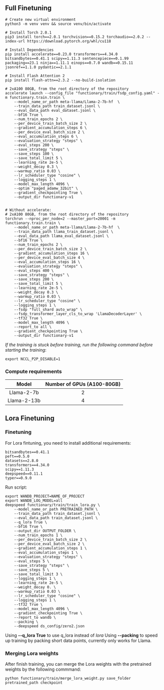 ## Full Finetuning
```shell
# Create new virtual environment
python3 -m venv venv && source venv/bin/activate

# Install Torch 2.0.1
pip3 install torch==2.0.1 torchvision==0.15.2 torchaudio==2.0.2 --index-url https://download.pytorch.org/whl/cu118

# Install Dependencies
pip install accelerate==0.23.0 transformers==4.34.0 bitsandbytes==0.41.1 scipy==1.11.3 sentencepiece==0.1.99 packaging==23.1 ninja==1.11.1 einops==0.7.0 wandb==0.15.11 jsonref==1.1.0 pydantic==2.1.1

# Install Flash Attention 2
pip install flash-attn==2.3.2 --no-build-isolation

# 2xA100 80GB, from the root directory of the repository
accelerate launch --config_file "functionary/train/fsdp_config.yaml" -m functionary.train.train \
    --model_name_or_path meta-llama/Llama-2-7b-hf  \
    --train_data_path train_dataset.jsonl \
    --eval_data_path eval_dataset.jsonl \
    --bf16 True \
    --num_train_epochs 2 \
    --per_device_train_batch_size 2 \
    --gradient_accumulation_steps 6 \
    --per_device_eval_batch_size 2 \
    --eval_accumulation_steps 6 \
    --evaluation_strategy "steps" \
    --eval_steps 200 \
    --save_strategy "steps" \
    --save_steps 100 \
    --save_total_limit 5 \
    --learning_rate 2e-5 \
    --weight_decay 0.3 \
    --warmup_ratio 0.03 \
    --lr_scheduler_type "cosine" \
    --logging_steps 1 \
    --model_max_length 4096 \
    --optim "paged_adamw_32bit" \
    --gradient_checkpointing True \
    --output_dir functionary-v1


# Without accelerate:
# 2xA100 80GB, from the root directory of the repository
torchrun --nproc_per_node=2 --master_port=20001 -m functionary.train.train \
    --model_name_or_path meta-llama/Llama-2-7b-hf  \
    --train_data_path llama_train_dataset.jsonl \
    --eval_data_path llama_eval_dataset.jsonl \
    --bf16 True \
    --num_train_epochs 2 \
    --per_device_train_batch_size 2 \
    --gradient_accumulation_steps 16 \
    --per_device_eval_batch_size 4 \
    --eval_accumulation_steps 16 \
    --evaluation_strategy "steps" \
    --eval_steps 400 \
    --save_strategy "steps" \
    --save_steps 200 \
    --save_total_limit 5 \
    --learning_rate 2e-5 \
    --weight_decay 0.3 \
    --warmup_ratio 0.03 \
    --lr_scheduler_type "cosine" \
    --logging_steps 1 \
    --fsdp "full_shard auto_wrap" \
    --fsdp_transformer_layer_cls_to_wrap 'LlamaDecoderLayer' \
    --tf32 True \
    --model_max_length 4096 \
    --report_to all \
    --gradient_checkpointing True \
    --output_dir functionary-v1
```

*If the training is stuck before training, run the following command before starting the training*:

```shell
export NCCL_P2P_DISABLE=1
```

### Compute requirements

| Model    | Number of GPUs (A100-80GB) |
| :--------: | :-------: |
| Llama-2-7b  | 2 |
| Llama-2-13b | 4 |

## Lora Finetuning
### Finetuning
For Lora fintuning, you need to install additional requirements:

```
bitsandbytes==0.41.1
peft==0.5.0
datasets==2.8.0
transformers==4.34.0
scipy==1.11.3
deepspeed==0.11.1
typer==0.9.0
```
Run script:

```shell
export WANDB_PROJECT=NAME_OF_PROJECT
export WANDB_LOG_MODEL=all
deepspeed functionary/train/train_lora.py \
    --model_name_or_path PRETRAINED_PATH \
    --train_data_path train_dataset.jsonl \
    --eval_data_path train_dataset.jsonl \
    --q_lora True \
    --bf16 True \
    --output_dir OUTPUT_FOLDER \
    --num_train_epochs 1 \
    --per_device_train_batch_size 2 \
    --per_device_eval_batch_size 2 \
    --gradient_accumulation_steps 1 \
    --eval_accumulation_steps 1 \
    --evaluation_strategy "steps" \
    --eval_steps 5 \
    --save_strategy "steps" \
    --save_steps 5 \
    --save_total_limit 3 \
    --logging_steps 1 \
    --learning_rate 2e-5 \
    --weight_decay 0. \
    --warmup_ratio 0.03 \
    --lr_scheduler_type "cosine" \
    --logging_steps 1 \
    --tf32 True \
    --model_max_length 4096 \
    --gradient_checkpointing True \
    --report_to wandb \
    --packing \
    --deepspeed ds_config/zero2.json
```

Using **--q_lora True** to use q_lora instead of *lora*
Using **--packing** to speed up training by packing short data points, currently only works for Llama.

### Merging Lora weights
After finish training, you can merge the Lora weights with the pretrained weights by the following commmand:
```shell
python functionary/train/merge_lora_weight.py save_folder pretrained_path checkpoint
```